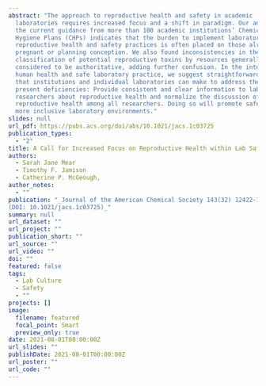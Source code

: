 ```yaml
---
abstract: "The approach to reproductive health and safety in academic
  laboratories requires increased focus and a shift in paradigm. Our analysis of
  the current guidance from more than 100 academic institutions’ Chemical
  Hygiene Plans (CHPs) indicates that the burden to implement laboratory
  reproductive health and safety practices is often placed on those already
  pregnant or planning conception. We also found inconsistencies in the
  classification of potential reproductive toxins by resources generally
  considered to be authoritative, adding further confusion. In the interest of
  human health and safe laboratory practice, we suggest straightforward changes
  that institutions and individual laboratories can make to address these
  present deficiencies: Provide consistent and clear information to laboratory
  researchers about reproductive health and normalize the discussion of
  reproductive health among all researchers. Doing so will promote safer and
  more inclusive laboratory environments."
slides: null
url_pdf: https://pubs.acs.org/doi/abs/10.1021/jacs.1c03725
publication_types:
  - "2"
title: A Call for Increased Focus on Reproductive Health within Lab Safety Culture
authors:
  - Sarah Jane Mear
  - Timothy F. Jamison
  - Catherine P. McGeough,
author_notes:
  - ""
publication: "_Journal of the American Chemical Society 143(32) 12422-12427
(DOI: 10.1021/jacs.1c03725)_"
summary: null
url_dataset: ""
url_project: ""
publication_short: ""
url_source: ""
url_video: ""
doi: ""
featured: false
tags:
  - Lab Culture
  - Safety
  - ""
projects: []
image:
  filename: featured
  focal_point: Smart
  preview_only: true
date: 2021-08-01T00:00:00Z
url_slides: ""
publishDate: 2021-08-01T00:00:00Z
url_poster: ""
url_code: ""
---
```

